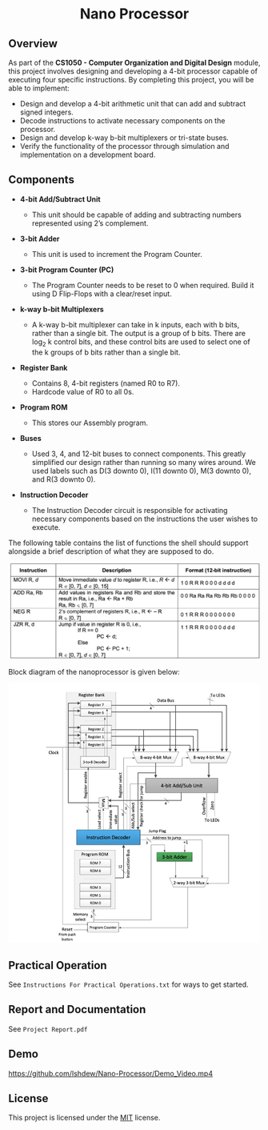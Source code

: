 <h1 align="center">Nano Processor</h1>


## Overview

As part of the **CS1050 - Computer Organization and Digital Design** module, this project involves designing and developing a 4-bit processor capable of executing four specific instructions. By completing this project, you will be able to implement:

- Design and develop a 4-bit arithmetic unit that can add and subtract signed integers.
- Decode instructions to activate necessary components on the processor.
- Design and develop k-way b-bit multiplexers or tri-state buses.
- Verify the functionality of the processor through simulation and implementation on a development board.

## Components

- **4-bit Add/Subtract Unit**
  - This unit should be capable of adding and subtracting numbers represented using 2’s complement.
  
- **3-bit Adder**
  - This unit is used to increment the Program Counter.
  
- **3-bit Program Counter (PC)**
  - The Program Counter needs to be reset to 0 when required. Build it using D Flip-Flops with a clear/reset input.
  
- **k-way b-bit Multiplexers**
  - A k-way b-bit multiplexer can take in k inputs, each with b bits, rather than a single bit. The output is a group of b bits. There are log<sub>2</sub> k control bits, and these control bits are used to select one of the k groups of b bits rather than a single bit.
  
- **Register Bank**
  - Contains 8, 4-bit registers (named R0 to R7).
  - Hardcode value of R0 to all 0s.
  
- **Program ROM**
  - This stores our Assembly program.
  
- **Buses**
  - Used 3, 4, and 12-bit buses to connect components. This greatly simplified our design rather than running so many wires around. We used labels such as D(3 downto 0), I(11 downto 0), M(3 downto 0), and R(3 downto 0).
  
- **Instruction Decoder**
  - The Instruction Decoder circuit is responsible for activating necessary components based on the instructions the user wishes to execute.

The following table contains the list of functions the shell should support alongside a brief description of what they are supposed to do.

<img src="Screenshot 1.png" alt="README Template" />

Block diagram of the nanoprocessor is given below:

<img src="Screenshot  2.png" alt="README Template" />

## Practical Operation

See `Instructions For Practical Operations.txt` for ways to get started.

## Report and Documentation

See `Project Report.pdf`

## Demo

https://github.com/Ishdew/Nano-Processor/Demo_Video.mp4

## License

This project is licensed under the [MIT](https://opensource.org/licenses/MIT) license.



